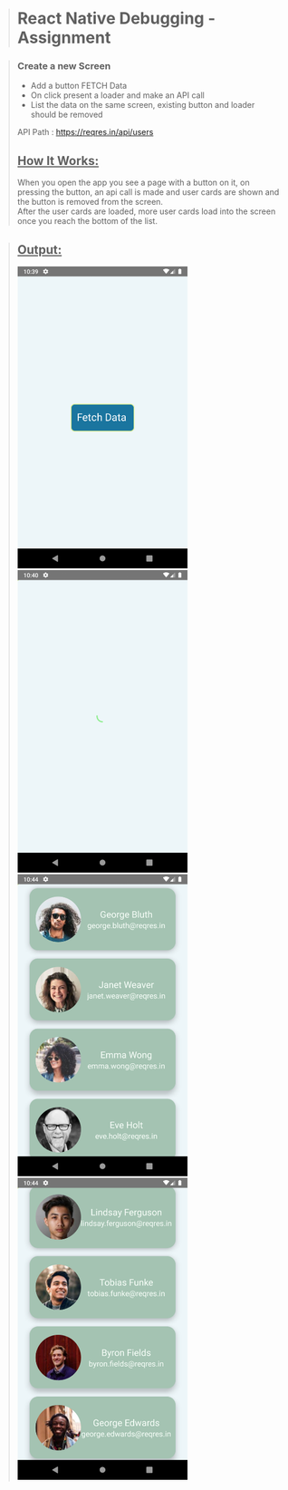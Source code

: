 ># React Native Debugging - Assignment 
>
  
>
> ### Create a new Screen   
> * Add a button FETCH Data  
> * On click present a loader and make an API call   
> * List the data on the same screen, existing button and loader should be removed
>
> API Path : https://reqres.in/api/users  
>
> ## <ins>How It Works: </ins>
> When you open the app you see a page with a button on it, on pressing the button, an api call is made and user cards are shown and the button is removed from the screen.  
> After the user cards are loaded, more user cards load into the screen once you reach the bottom of the list. 
>

> ## <ins>Output: </ins>
> <img width="300" src="./src/asset/ss1.png"></img>
> <img width="300" src="./src/asset/ss2.png"></img>
> <img width="300" src="./src/asset/ss3.png"></img>
> <img width="300" src="./src/asset/ss4.png"></img>
